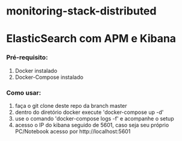 # monitoring-stack-distributed

# ElasticSearch com APM e Kibana

### Pré-requisito:
1. Docker instalado
2. Docker-Compose instalado

### Como usar:
1. faça o git clone deste repo da branch master
2. dentro do diretório docker execute 'docker-compose up -d'
3. use o comando 'docker-compose logs -f' e acompanhe o setup
4. acesso o IP do kibana seguido de 5601, caso seja seu próprio PC/Notebook acesso por http://localhost:5601

